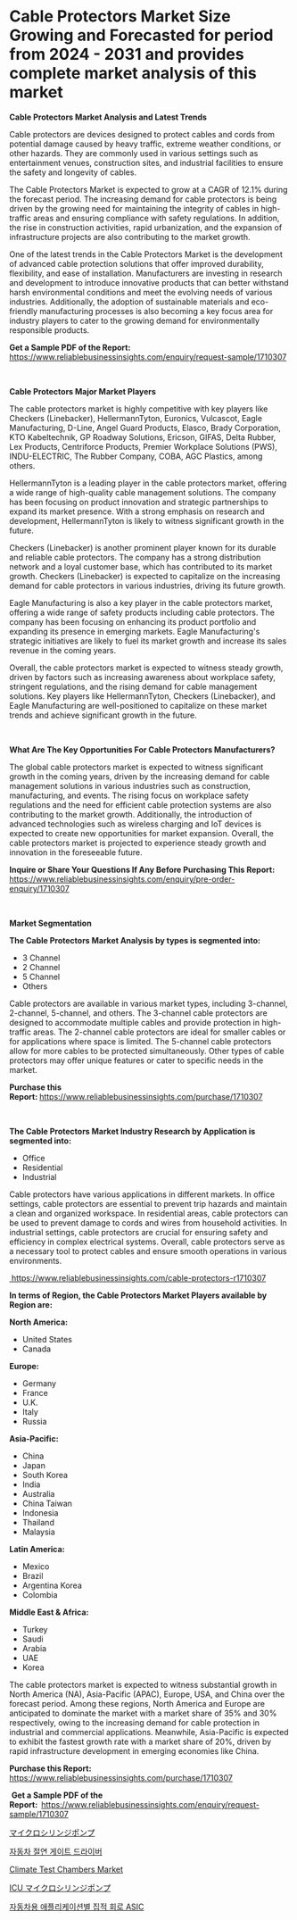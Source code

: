 <p><h1>Cable Protectors Market Size Growing and Forecasted for period from 2024 - 2031 and provides complete market analysis of this market</h1></p><p><strong>Cable Protectors Market Analysis and Latest Trends</strong></p>
<p><p>Cable protectors are devices designed to protect cables and cords from potential damage caused by heavy traffic, extreme weather conditions, or other hazards. They are commonly used in various settings such as entertainment venues, construction sites, and industrial facilities to ensure the safety and longevity of cables.</p><p>The Cable Protectors Market is expected to grow at a CAGR of 12.1% during the forecast period. The increasing demand for cable protectors is being driven by the growing need for maintaining the integrity of cables in high-traffic areas and ensuring compliance with safety regulations. In addition, the rise in construction activities, rapid urbanization, and the expansion of infrastructure projects are also contributing to the market growth.</p><p>One of the latest trends in the Cable Protectors Market is the development of advanced cable protection solutions that offer improved durability, flexibility, and ease of installation. Manufacturers are investing in research and development to introduce innovative products that can better withstand harsh environmental conditions and meet the evolving needs of various industries. Additionally, the adoption of sustainable materials and eco-friendly manufacturing processes is also becoming a key focus area for industry players to cater to the growing demand for environmentally responsible products.</p></p>
<p><strong>Get a Sample PDF of the Report:&nbsp;</strong> <a href="https://www.reliablebusinessinsights.com/enquiry/request-sample/1710307">https://www.reliablebusinessinsights.com/enquiry/request-sample/1710307</a></p>
<p>&nbsp;</p>
<p><strong>Cable Protectors Major Market Players</strong></p>
<p><p>The cable protectors market is highly competitive with key players like Checkers (Linebacker), HellermannTyton, Euronics, Vulcascot, Eagle Manufacturing, D-Line, Angel Guard Products, Elasco, Brady Corporation, KTO Kabeltechnik, GP Roadway Solutions, Ericson, GIFAS, Delta Rubber, Lex Products, Centriforce Products, Premier Workplace Solutions (PWS), INDU-ELECTRIC, The Rubber Company, COBA, AGC Plastics, among others.</p><p>HellermannTyton is a leading player in the cable protectors market, offering a wide range of high-quality cable management solutions. The company has been focusing on product innovation and strategic partnerships to expand its market presence. With a strong emphasis on research and development, HellermannTyton is likely to witness significant growth in the future.</p><p>Checkers (Linebacker) is another prominent player known for its durable and reliable cable protectors. The company has a strong distribution network and a loyal customer base, which has contributed to its market growth. Checkers (Linebacker) is expected to capitalize on the increasing demand for cable protectors in various industries, driving its future growth.</p><p>Eagle Manufacturing is also a key player in the cable protectors market, offering a wide range of safety products including cable protectors. The company has been focusing on enhancing its product portfolio and expanding its presence in emerging markets. Eagle Manufacturing's strategic initiatives are likely to fuel its market growth and increase its sales revenue in the coming years.</p><p>Overall, the cable protectors market is expected to witness steady growth, driven by factors such as increasing awareness about workplace safety, stringent regulations, and the rising demand for cable management solutions. Key players like HellermannTyton, Checkers (Linebacker), and Eagle Manufacturing are well-positioned to capitalize on these market trends and achieve significant growth in the future.</p></p>
<p>&nbsp;</p>
<p><strong>What Are The Key Opportunities For Cable Protectors Manufacturers?</strong></p>
<p><p>The global cable protectors market is expected to witness significant growth in the coming years, driven by the increasing demand for cable management solutions in various industries such as construction, manufacturing, and events. The rising focus on workplace safety regulations and the need for efficient cable protection systems are also contributing to the market growth. Additionally, the introduction of advanced technologies such as wireless charging and IoT devices is expected to create new opportunities for market expansion. Overall, the cable protectors market is projected to experience steady growth and innovation in the foreseeable future.</p></p>
<p><strong>Inquire or Share Your Questions If Any Before Purchasing This Report:</strong> <a href="https://www.reliablebusinessinsights.com/enquiry/pre-order-enquiry/1710307">https://www.reliablebusinessinsights.com/enquiry/pre-order-enquiry/1710307</a></p>
<p>&nbsp;</p>
<p><strong>Market Segmentation</strong></p>
<p><strong>The Cable Protectors Market Analysis by types is segmented into:</strong></p>
<p><ul><li>3 Channel</li><li>2 Channel</li><li>5 Channel</li><li>Others</li></ul></p>
<p><p>Cable protectors are available in various market types, including 3-channel, 2-channel, 5-channel, and others. The 3-channel cable protectors are designed to accommodate multiple cables and provide protection in high-traffic areas. The 2-channel cable protectors are ideal for smaller cables or for applications where space is limited. The 5-channel cable protectors allow for more cables to be protected simultaneously. Other types of cable protectors may offer unique features or cater to specific needs in the market.</p></p>
<p><strong>Purchase this Report:&nbsp;</strong><a href="https://www.reliablebusinessinsights.com/purchase/1710307">https://www.reliablebusinessinsights.com/purchase/1710307</a></p>
<p>&nbsp;</p>
<p><strong>The Cable Protectors Market Industry Research by Application is segmented into:</strong></p>
<p><ul><li>Office</li><li>Residential</li><li>Industrial</li></ul></p>
<p><p>Cable protectors have various applications in different markets. In office settings, cable protectors are essential to prevent trip hazards and maintain a clean and organized workspace. In residential areas, cable protectors can be used to prevent damage to cords and wires from household activities. In industrial settings, cable protectors are crucial for ensuring safety and efficiency in complex electrical systems. Overall, cable protectors serve as a necessary tool to protect cables and ensure smooth operations in various environments.</p></p>
<p><a href="https://www.reliablebusinessinsights.com/cable-protectors-r1710307">&nbsp;https://www.reliablebusinessinsights.com/cable-protectors-r1710307</a></p>
<p><strong>In terms of Region, the Cable Protectors Market Players available by Region are:</strong></p>
<p>
    <p> <strong> North America: </strong>
        <ul>
            <li>United States</li>
            <li>Canada</li>
        </ul>
        </p> 
    <p> <strong> Europe: </strong>
        <ul>
            <li>Germany</li>
            <li>France</li>
            <li>U.K.</li>
            <li>Italy</li>
            <li>Russia</li>
        </ul>
        </p> 
    <p> <strong> Asia-Pacific: </strong>
        <ul>
            <li>China</li>
            <li>Japan</li>
            <li>South Korea</li>
            <li>India</li>
            <li>Australia</li>
            <li>China Taiwan</li>
            <li>Indonesia</li>
            <li>Thailand</li>
            <li>Malaysia</li>
        </ul>
        </p> 
    <p> <strong> Latin America: </strong>
        <ul>
            <li>Mexico</li>
            <li>Brazil</li>
            <li>Argentina Korea</li>
            <li>Colombia</li>
        </ul>
        </p> 
    <p> <strong> Middle East & Africa: </strong>
        <ul>
            <li>Turkey</li>
            <li>Saudi</li>
            <li>Arabia</li>
            <li>UAE</li>
            <li>Korea</li>
        </ul>
    </p>
    </p>
<p><p>The cable protectors market is expected to witness substantial growth in North America (NA), Asia-Pacific (APAC), Europe, USA, and China over the forecast period. Among these regions, North America and Europe are anticipated to dominate the market with a market share of 35% and 30% respectively, owing to the increasing demand for cable protection in industrial and commercial applications. Meanwhile, Asia-Pacific is expected to exhibit the fastest growth rate with a market share of 20%, driven by rapid infrastructure development in emerging economies like China.</p></p>
<p><strong>Purchase this Report: </strong><a href="https://www.reliablebusinessinsights.com/purchase/1710307">https://www.reliablebusinessinsights.com/purchase/1710307</a></p>
<p>&nbsp;<strong>Get a Sample PDF of the Report:&nbsp;&nbsp;</strong><a href="https://www.reliablebusinessinsights.com/enquiry/request-sample/1710307">https://www.reliablebusinessinsights.com/enquiry/request-sample/1710307</a></p>
<p><strong></strong></p>
<p><p><a href="https://github.com/oafhukehf4709715/Market-Research-Report-List-2/blob/main/2017663126312.md">マイクロシリンジポンプ</a></p><p><a href="https://github.com/raap8632/Market-Research-Report-List-1/blob/main/5877155123420.md">자동차 절연 게이트 드라이버</a></p><p><a href="https://github.com/DeonteStanton2023/Market-Research-Report-List-1/blob/main/climate-test-chambers-market.md">Climate Test Chambers Market</a></p><p><a href="https://github.com/dzy793153605/Market-Research-Report-List-2/blob/main/1481655126313.md">ICU マイクロシリンジポンプ</a></p><p><a href="https://github.com/vanessagrant665567/Market-Research-Report-List-1/blob/main/3773352123421.md">자동차용 애플리케이션별 집적 회로 ASIC</a></p></p>